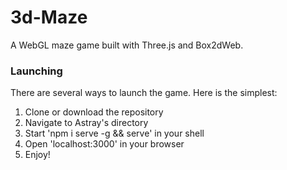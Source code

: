 # 3d-Maze

A WebGL maze game built with Three.js and Box2dWeb.

### Launching

There are several ways to launch the game. Here is the simplest:

1. Clone or download the repository
2. Navigate to Astray's directory
3. Start 'npm i serve -g && serve' in your shell
4. Open 'localhost:3000' in your browser
5. Enjoy!
